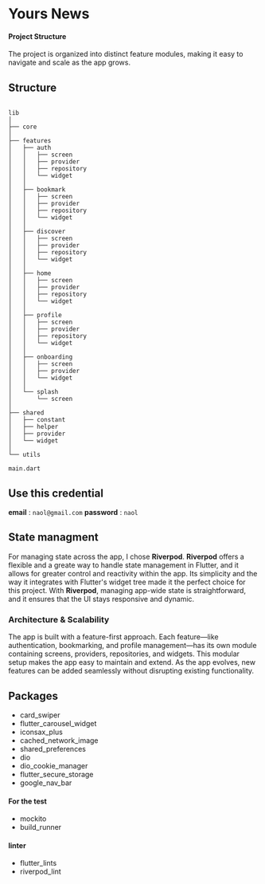 
# Yours News

#### Project Structure

The project is organized into distinct feature modules, making it easy to navigate and scale as the app grows. 


## Structure

```

lib
│
├── core
│
├── features
│   ├── auth
│   │   ├── screen
│   │   ├── provider
│   │   ├── repository
│   │   └── widget
│   │
│   ├── bookmark
│   │   ├── screen
│   │   ├── provider
│   │   ├── repository
│   │   └── widget
│   │
│   ├── discover
│   │   ├── screen
│   │   ├── provider
│   │   ├── repository
│   │   └── widget
│   │
│   ├── home
│   │   ├── screen
│   │   ├── provider
│   │   ├── repository
│   │   └── widget
│   │
│   ├── profile
│   │   ├── screen
│   │   ├── provider
│   │   ├── repository
│   │   └── widget
│   │
│   ├── onboarding
│   │   ├── screen
│   │   ├── provider
│   │   └── widget
│   │
│   └── splash
│       └── screen
│
├── shared
│   ├── constant
│   ├── helper
│   ├── provider
│   └── widget
│
└── utils

main.dart

```


## Use this credential



**email** : `naol@gmail.com`
**password** : `naol`

## State managment

For managing state across the app, I chose **Riverpod**. **Riverpod** offers a flexible and a greate way to handle state management in Flutter, and it allows for greater control and reactivity within the app. Its simplicity and the way it integrates with Flutter's widget tree made it the perfect choice for this project. With **Riverpod**, managing app-wide state is straightforward, and it ensures that the UI stays responsive and dynamic.



### Architecture & Scalability

The app is built with a feature-first approach. Each feature—like authentication, bookmarking, and profile management—has its own module containing screens, providers, repositories, and widgets. This modular setup makes the app easy to maintain and extend. As the app evolves, new features can be added seamlessly without disrupting existing functionality.


## Packages

- card_swiper
- flutter_carousel_widget
- iconsax_plus
- cached_network_image 
- shared_preferences
- dio
- dio_cookie_manager
- flutter_secure_storage
- google_nav_bar
#### For the test 
- mockito
- build_runner
#### linter
- flutter_lints
- riverpod_lint




